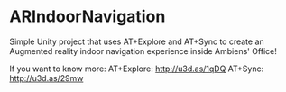 # ARIndoorNavigation

Simple Unity project that uses AT+Explore and AT+Sync to create an Augmented reality indoor navigation experience inside Ambiens' Office!

If you want to know more:
AT+Explore: http://u3d.as/1qDQ
AT+Sync: http://u3d.as/29mw
